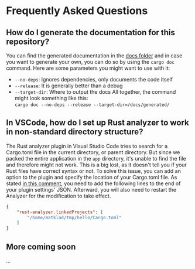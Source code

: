# Frequently Asked Questions

## How do I generate the documentation for this repository?
You can find the generated documentation in the [docs folder](https://github.com/Benji377/Raspirus/tree/main/docs/generated) and in case you want to generate
your own, you can do so by using the `cargo doc` command. Here are some parameters you might want to use with it:
- `--no-deps`: Ignores dependencies, only documents the code itself
- `--release`: It is generally better than a debug
- `--target-dir`: Where to output the docs
All together, the command might look something like this: \
`cargo doc --no-deps --release --target-dir=/docs/generated/`

## In VSCode, how do I set up Rust analyzer to work in non-standard directory structure?
The Rust analyzer plugin in Visual Studio Code tries to search for a Cargo.toml file in the current directory, or parent directory. But since we packed the entire 
application in the `app` directory, it's unable to find the file and therefore might not work. This is a big lost, as it doesn't tell you if your Rust files
have correct syntax or not. To solve this issue, you can add an option to the plugin and specify the location of your Cargo.toml file.
As stated [in this comment](https://github.com/rust-lang/rust-analyzer/issues/2649#issuecomment-691582605), you need to add the following lines to the end
of your plugin settings' JSON. Afterward, you will also need to restart the Analyzer for the modification to take effect.
```json
{
    "rust-analyzer.linkedProjects": [
        "/home/matklad/tmp/hello/Cargo.toml"
    ]
}
```

## More coming soon
...
